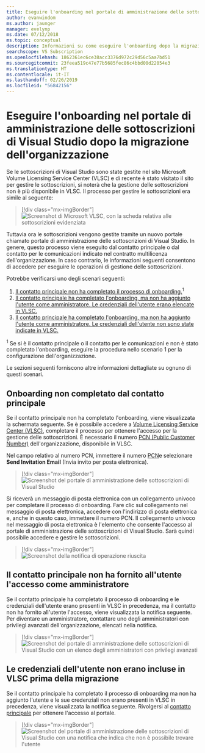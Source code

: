```yaml
---
title: Eseguire l'onboarding nel portale di amministrazione delle sottoscrizioni di Visual Studio dopo la migrazione
author: evanwindom
ms.author: jaunger
manager: evelynp
ms.date: 07/12/2018
ms.topic: conceptual
description: Informazioni su come eseguire l'onboarding dopo la migrazione dell'organizzazione nel portale di amministrazione delle sottoscrizioni di Visual Studio.
searchscope: VS Subscription
ms.openlocfilehash: 1862361ec6ce38acc3376d972c29d56c5aa7bd51
ms.sourcegitcommit: 23feea519c47e77b5685fec86c4bbd00d22054e3
ms.translationtype: HT
ms.contentlocale: it-IT
ms.lasthandoff: 02/26/2019
ms.locfileid: "56842156"
---
```

# <a name="onboard-to-the-visual-studio-subscriptions-administration-portal-after-your-organization-is-migrated"></a>Eseguire l'onboarding nel portale di amministrazione delle sottoscrizioni di Visual Studio dopo la migrazione dell'organizzazione

Se le sottoscrizioni di Visual Studio sono state gestite nel sito Microsoft Volume Licensing Service Center (VLSC) e di recente è stato visitato il sito per gestire le sottoscrizioni, si noterà che la gestione delle sottoscrizioni non è più disponibile in VLSC. Il processo per gestire le sottoscrizioni era simile al seguente:
> [!div class="mx-imgBorder"]
> ![Screenshot di Microsoft VLSC, con la scheda relativa alle sottoscrizioni evidenziata](_img/post-migration-onboarding/vlsc-subscriptions.png)

Tuttavia ora le sottoscrizioni vengono gestite tramite un nuovo portale chiamato portale di amministrazione delle sottoscrizioni di Visual Studio. In genere, questo processo viene eseguito dal contatto principale o dal contatto per le comunicazioni indicato nel contratto multilicenza dell'organizzazione. In caso contrario, le informazioni seguenti consentono di accedere per eseguire le operazioni di gestione delle sottoscrizioni.

Potrebbe verificarsi uno degli scenari seguenti:

1. [Il contatto principale non ha completato il processo di onboarding.](#Onboarding-not-completed-by-Primary-Contact)<sup>1</sup>
2. [Il contatto principale ha completato l'onboarding, ma non ha aggiunto l'utente come amministratore. Le credenziali dell'utente erano elencate in VLSC.](#Primary-Contact-did-not-provide-you-administrator-access)
3. [Il contatto principale ha completato l'onboarding, ma non ha aggiunto l'utente come amministratore. Le credenziali dell'utente non sono state indicate in VLSC.](#Your-credentials-were-not-listed-in-VLSC-prior-to-migration)

<sup>1</sup> Se si è il contatto principale o il contatto per le comunicazioni e non è stato completato l'onboarding, eseguire la procedura nello scenario 1 per la configurazione dell'organizzazione.

Le sezioni seguenti forniscono altre informazioni dettagliate su ognuno di questi scenari.

## <a name="onboarding-not-completed-by-primary-contact"></a>Onboarding non completato dal contatto principale

Se il contatto principale non ha completato l'onboarding, viene visualizzata la schermata seguente. Se è possibile accedere a [Volume Licensing Service Center (VLSC)](https://www.microsoft.com/Licensing/servicecenter/default.aspx), completare il processo per ottenere l'accesso per la gestione delle sottoscrizioni. È necessario il numero [PCN (Public Customer Number)](find-pcn.md) dell'organizzazione, disponibile in VLSC.

Nel campo relativo al numero PCN, immettere il numero [PCN](find-pcn.md)e selezionare **Send Invitation Email** (Invia invito per posta elettronica).
> [!div class="mx-imgBorder"]
> ![Screenshot del portale di amministrazione delle sottoscrizioni di Visual Studio](_img/post-migration-onboarding/send-invitation.png)

Si riceverà un messaggio di posta elettronica con un collegamento univoco per completare il processo di onboarding. Fare clic sul collegamento nel messaggio di posta elettronica, accedere con l'indirizzo di posta elettronica e, anche in questo caso, immettere il numero PCN. Il collegamento univoco nel messaggio di posta elettronica è l'elemento che consente l'accesso al portale di amministrazione delle sottoscrizioni di Visual Studio. Sarà quindi possibile accedere e gestire le sottoscrizioni.
> [!div class="mx-imgBorder"]
> ![Screenshot della notifica di operazione riuscita](_img/post-migration-onboarding/email-success.png)

## <a name="primary-contact-did-not-provide-you-administrator-access"></a>Il contatto principale non ha fornito all'utente l'accesso come amministratore

Se il contatto principale ha completato il processo di onboarding e le credenziali dell'utente erano presenti in VLSC in precedenza, ma il contatto non ha fornito all'utente l'accesso, viene visualizzata la notifica seguente. Per diventare un amministratore, contattare uno degli amministratori con privilegi avanzati dell'organizzazione, elencati nella notifica.
> [!div class="mx-imgBorder"]
> ![Screenshot del portale di amministrazione delle sottoscrizioni di Visual Studio con un elenco degli amministratori con privilegi avanzati](_img/post-migration-onboarding/admin-list.png)

## <a name="your-credentials-were-not-listed-in-vlsc-prior-to-migration"></a>Le credenziali dell'utente non erano incluse in VLSC prima della migrazione

Se il contatto principale ha completato il processo di onboarding ma non ha aggiunto l'utente e le sue credenziali non erano presenti in VLSC in precedenza, viene visualizzata la notifica seguente. Rivolgersi al [contatto principale](find-primary-contact.md) per ottenere l'accesso al portale.
> [!div class="mx-imgBorder"]
> ![Screenshot del portale di amministrazione delle sottoscrizioni di Visual Studio con una notifica che indica che non è possibile trovare l'utente](_img/post-migration-onboarding/cant-find-you.png)